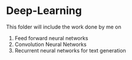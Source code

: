 # Deep-Learning
This folder will include the work done by me on
1. Feed forward neural networks
2. Convolution Neural Networks
3. Recurrent neural networks for text generation
